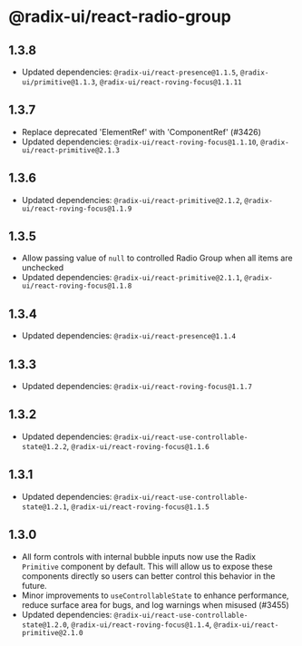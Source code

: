 # @radix-ui/react-radio-group

## 1.3.8

- Updated dependencies: `@radix-ui/react-presence@1.1.5`, `@radix-ui/primitive@1.1.3`, `@radix-ui/react-roving-focus@1.1.11`

## 1.3.7

- Replace deprecated 'ElementRef' with 'ComponentRef' (#3426)
- Updated dependencies: `@radix-ui/react-roving-focus@1.1.10`, `@radix-ui/react-primitive@2.1.3`

## 1.3.6

- Updated dependencies: `@radix-ui/react-primitive@2.1.2`, `@radix-ui/react-roving-focus@1.1.9`

## 1.3.5

- Allow passing value of `null` to controlled Radio Group when all items are unchecked
- Updated dependencies: `@radix-ui/react-primitive@2.1.1`, `@radix-ui/react-roving-focus@1.1.8`

## 1.3.4

- Updated dependencies: `@radix-ui/react-presence@1.1.4`

## 1.3.3

- Updated dependencies: `@radix-ui/react-roving-focus@1.1.7`

## 1.3.2

- Updated dependencies: `@radix-ui/react-use-controllable-state@1.2.2`, `@radix-ui/react-roving-focus@1.1.6`

## 1.3.1

- Updated dependencies: `@radix-ui/react-use-controllable-state@1.2.1`, `@radix-ui/react-roving-focus@1.1.5`

## 1.3.0

- All form controls with internal bubble inputs now use the Radix `Primitive` component by default. This will allow us to expose these components directly so users can better control this behavior in the future.
- Minor improvements to `useControllableState` to enhance performance, reduce surface area for bugs, and log warnings when misused (#3455)
- Updated dependencies: `@radix-ui/react-use-controllable-state@1.2.0`, `@radix-ui/react-roving-focus@1.1.4`, `@radix-ui/react-primitive@2.1.0`
